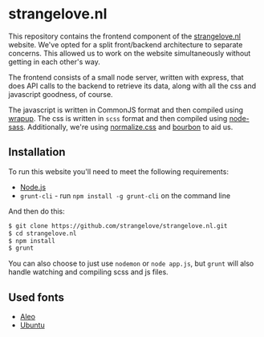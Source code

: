 # strangelove.nl

This repository contains the frontend component of the
[strangelove.nl][strangelove] website. We've opted for a split front/backend
architecture to separate concerns. This allowed us to work on the website
simultaneously without getting in each other's way.

The frontend consists of a small node server, written with express, that does
API calls to the backend to retrieve its data, along with all the css and
javascript goodness, of course.

The javascript is written in CommonJS format and then compiled using
[wrapup][wrapup]. The css is written in `scss` format and then compiled using
[node-sass][sass]. Additionally, we're using [normalize.css][normalize] and
[bourbon][bourbon] to aid us.


## Installation

To run this website you'll need to meet the following requirements:

- [Node.js][nodejs]
- `grunt-cli` - run `npm install -g grunt-cli` on the command line

And then do this:

```bash
$ git clone https://github.com/strangelove/strangelove.nl.git
$ cd strangelove.nl
$ npm install
$ grunt
```

You can also choose to just use `nodemon` or `node app.js`, but `grunt` will
also handle watching and compiling scss and js files.


## Used fonts

- [Aleo][font-aleo]
- [Ubuntu][font-ubuntu]

[strangelove]: http://www.strangelove.nl/
[wrapup]: https://github.com/mootools/wrapup
[sass]: https://github.com/sass/node-sass
[normalize]: https://github.com/necolas/normalize.css
[bourbon]: http://bourbon.io/
[nodejs]: http://nodejs.org/
[font-aleo]: http://www.fontsquirrel.com/fonts/aleo
[font-ubuntu]: https://www.google.com/fonts/specimen/Ubuntu
